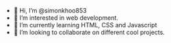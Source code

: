 - 👋 Hi, I’m @simonkhoo853
- 👀 I’m interested in web development.
- 🌱 I’m currently learning HTML, CSS and Javascript
- 💞️ I’m looking to collaborate on different cool projects. 


<!---
simonkhoo853/simonkhoo853 is a ✨ special ✨ repository because its `README.md` (this file) appears on your GitHub profile.
You can click the Preview link to take a look at your changes.
--->
